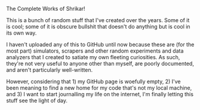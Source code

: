 The Complete Works of Shrikar!

This is a bunch of random stuff that I've created over the years. Some of it is cool; some of it is obscure bullshit that doesn't do anything but is cool in its own way.

I haven't uploaded any of this to GitHub until now because these are (for the most part) simulators, scrapers and other random experiments and data analyzers that I created to satiate my own fleeting curiosities. As such, they're not very useful to anyone other than myself, are poorly documented, and aren't particularly well-written.

However, considering that 1) my GitHub page is woefully empty, 2) I've been meaning to find a new home for my code that's not my local machine, and 3) I want to start journalling my life on the internet, I'm finally letting this stuff see the light of day.